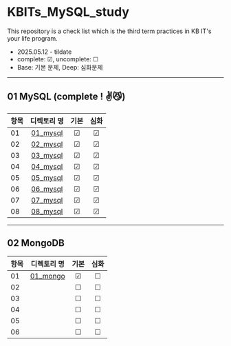 # KBITs_MySQL_study
This repository is a check list which is the third term practices in KB IT's your life program.
- 2025.05.12 - tildate
- complete: ☑, uncomplete: ☐
- Base: 기본 문제, Deep: 심화문제

---

## 01 MySQL (complete ! ✌😼)
| 항목 | 디렉토리 명 | 기본 | 심화 | 
|------|:----:|:----:|:----:|
| 01 | [01_mysql](https://github.com/yoon2fy/KBITs_MySQL_study/blob/main/01%20mySQL/01_mysql) | ☑ | ☑ |
| 02 | [02_mysql](https://github.com/yoon2fy/KBITs_MySQL_study/tree/main/01%20mySQL/02_mysql) | ☑ | ☑ |
| 03 | [03_mysql](https://github.com/yoon2fy/KBITs_MySQL_study/tree/main/01%20mySQL/03_mySQL) | ☑ | ☑ |
| 04 | [04_mysql](https://github.com/yoon2fy/KBITs_MySQL_study/tree/main/01%20mySQL/04_mysql) | ☑ | ☑ |
| 05 | [05_mysql](https://github.com/yoon2fy/KBITs_MySQL_study/tree/main/01%20mySQL/05_mysql) | ☑ | ☑ |
| 06 | [06_mysql](https://github.com/yoon2fy/KBITs_MySQL_study/tree/main/01%20mySQL/06_mysql) | ☑ | ☑ |
| 07 | [07_mysql](https://github.com/yoon2fy/KBITs_MySQL_study/tree/main/01%20mySQL/07_mysql) | ☑ | ☑ |
| 08 | [08_mysql](https://github.com/yoon2fy/KBITs_MySQL_study/tree/main/01%20mySQL/08_mysql) | ☑ | ☑ |

---

## 02 MongoDB

| 항목 | 디렉토리 명 | 기본 | 심화 | 
|------|:----:|:----:|:----:|
| 01 | [01_mongo](https://github.com/yoon2fy/KBITs_MySQL_study/tree/main/02%20MongoDB/01_mongo) | ☑ | ☐ |
| 02 |  | ☐ | ☐ |
| 03 |  | ☐ | ☐ |
| 04 |  | ☐ | ☐ |
| 05 |  | ☐ | ☐ |
| 06 |  | ☐ | ☐ |
